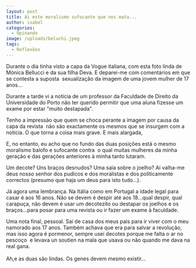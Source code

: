 ```yaml
---
layout: post
title: Ai este moralismo sufocante que nos mata...
author: isabel
categories:
  - Opinando
image: /uploads/beluchi.jpeg
tags:
  - Reflexões
---
```

Durante o dia tinha visto a capa da Vogue italiana, com esta foto linda de M&oacute;nica Bellucci e da sua filha Deva. E deparei-me com coment&aacute;rios em que se contesta a suposta&nbsp; sexualiza&ccedil;&atilde;o da imagem de uma jovem mulher de 17 anos…

Durante a tarde vi a not&iacute;cia de um professor da Faculdade de Direito da Universidade do Porto n&atilde;o ter querido permitir que uma aluna fizesse um exame por estar "muito destapada".

Tenho a impress&atilde;o que quem se choca perante a imagem por causa da capa da revista&nbsp; n&atilde;o s&atilde;o exactamente os mesmos que se insurgem com a not&iacute;cia. O que torna a coisa mais grave. E mais alargada,

E, no entanto, eu acho que no fundo das duas posi&ccedil;&otilde;es est&aacute; o mesmo moralismo balofo e sufocante contra&nbsp; o qual muitas mulheres da minha gera&ccedil;&atilde;o e das gera&ccedil;&otilde;es anteriores &agrave; minha tanto lutaram.

Um decote? Uns bra&ccedil;os desnudos? Uma saia sobre o joelho? A&iacute; valha-me deus nosso senhor dos pudicos e dos moralistas e dos politicamente correctos (presumo que haja um deus para isto tudo…).

J&aacute; agora uma lembran&ccedil;a. Na It&aacute;lia como em Portugal a idade legal para casar é aos 16 anos. N&atilde;o se devem é despir até aos 18…qual despir, qual carapu&ccedil;a, n&atilde;o devem é usar um decotezito ou destapar os joelhos e os bra&ccedil;os…para posar para uma revista ou ir fazer um exame &agrave; faculdade.

Uma nota final, pessoal. Sa&iacute; de casa dos meus pais para ir viver com o meu namorado aos 17 anos. Também achava que era para salvar a revolu&ccedil;&atilde;o, mas isso agora é pormenor, sempre usei decotes porque me falta o ar no pesco&ccedil;o&nbsp; e levava un soutien na mala que usava ou n&atilde;o quando me dava na real gana.<br><br>Ah,e as duas s&atilde;o lindas. Os genes devem mesmo existir…
